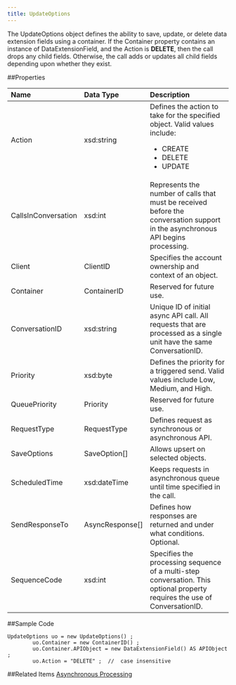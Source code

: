 ```yaml
---
title: UpdateOptions
---
```

The UpdateOptions object defines the ability to save, update, or delete data extension fields using a container. If the Container property contains an instance of DataExtensionField, and the Action is <strong>DELETE</strong>, then the call drops any child fields. Otherwise, the call adds or updates all child fields depending upon whether they exist.

##Properties
<table class="table table-hover"> <thead align="left"><tr><th>Name</th><th>Data Type</th><th>Description</th></tr></thead> <tbody><tr><td>Action</td><td>xsd:string</td><td>Defines the action to take for the specified object. Valid values include:<ul><li>CREATE</li><li>DELETE</li><li>UPDATE</li></ul></td></tr><tr><td>CallsInConversation</td><td>xsd:int</td><td>Represents the number of calls that must be received before the conversation support in the asynchronous API begins processing.</td></tr><tr><td>Client</td><td>ClientID</td><td>Specifies the account ownership and context of an object.</td></tr><tr><td>Container</td><td>ContainerID</td><td>Reserved for future use.</td></tr><tr><td>ConversationID</td><td>xsd:string</td><td>Unique ID of initial async API call. All requests that are processed as a single unit have the same ConversationID.</td></tr><tr><td>Priority</td><td>xsd:byte</td><td>Defines the priority for a triggered send. Valid values include Low, Medium, and High.</td></tr><tr><td>QueuePriority</td><td>Priority</td><td>Reserved for future use.</td></tr><tr><td>RequestType</td><td>RequestType</td><td>Defines request as synchronous or asynchronous API.</td></tr><tr><td>SaveOptions</td><td>SaveOption[]</td><td>Allows upsert on selected objects.</td></tr><tr><td>ScheduledTime</td><td>xsd:dateTime</td><td>Keeps requests in asynchronous queue until time specified in the call.</td></tr><tr><td>SendResponseTo</td><td>AsyncResponse[]</td><td>Defines how responses are returned and under what conditions. Optional.</td></tr><tr><td>SequenceCode</td><td>xsd:int</td><td>Specifies the processing sequence of a multi-step conversation. This optional property requires the use of ConversationID.</td></tr></tbody></table>

##Sample Code
```
UpdateOptions uo = new UpdateOptions() ;
        uo.Container = new ContainerID() ;
        uo.Container.APIObject = new DataExtensionField() AS APIObject ;
        uo.Action = "DELETE" ;  //  case insensitive
```
##Related Items
[Asynchronous Processing](asynchronous_processing.htm)
